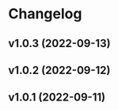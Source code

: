 # Changelog

<!--next-version-placeholder-->

## v1.0.3 (2022-09-13)


## v1.0.2 (2022-09-12)


## v1.0.1 (2022-09-11)


